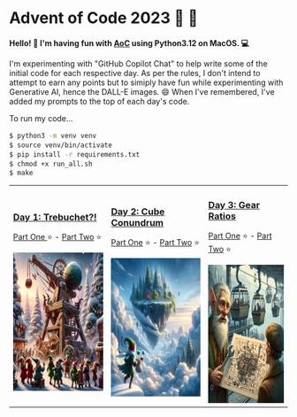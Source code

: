 # Advent of Code 2023 :christmas_tree: :gift:

<b>Hello! :wave: I'm having fun with [AoC](https://adventofcode.com/) using Python3.12 on MacOS. :computer: </b>

I'm experimenting with "GitHub Copilot Chat" to help write some of the initial code for each respective day. As per the rules, I don't intend to attempt to earn any points but to simiply have fun while experimenting with Generative AI, hence the DALL-E images. :smile: When I've remembered, I've added my prompts to the top of each day's code.

To run my code...

```bash
$ python3 -m venv venv
$ source venv/bin/activate
$ pip install -r requirements.txt
$ chmod +x run_all.sh
$ make
```

<table>

<tr> <!-- New Row -->

<td>

### [Day 1: Trebuchet?!](./Day1/problem.md)

[Part One ](./Day1/part1.py) :star: - [Part Two](./Day1/part2.py) :star:

<img src="./Day1/DALLE.png"  width="250" height="250">

</td>

<td>

### [Day 2: Cube Conundrum](./Day2/problem.md)

[Part One](./Day2/part1.py) :star: - [Part Two](./Day2/part2.py) :star:

<img src="./Day2/DALLE.png"  width="250" height="250">

</td>

<td>

### [Day 3: Gear Ratios](./Day3/problem.md)

[Part One](./Day3/part1.py) :star: - [Part Two](./Day3/part2.py) :star:

<img src="./Day3/DALLE.png"  width="250" height="250">

</td>

</tr> <!-- End Row -->

</table>